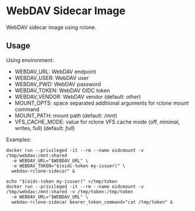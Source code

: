 # WebDAV Sidecar Image

WebDAV sidecar image using rclone.

## Usage

Using environment:

* WEBDAV\_URL: WebDAV endpoint
* WEBDAV\_USER: WebDAV user
* WEBDAV\_PWD: WebDAV password
* WEBDAV\_TOKEN: WebDAV OIDC token
* WEBDAV\_VENDOR: WebDAV vendor (default: *other*)
* MOUNT\_OPTS: space separated additional arguments for *rclone mount* command
* MOUNT\_PATH: mount path (default: */mnt*)
* VFS\_CACHE\_MODE: value for rclone VFS cache mode (off, minimal, writes, full) (default: *full*)

Examples:

    docker run --privileged -it --rm --name oidcmount -v /tmp/webdav:/mnt:shared
      -e WEBDAV_URL="$WEBDAV_URL" \
      -e WEBDAV_TOKEN="$(oidc-token my-issuer)" \
      webdav-rclone-sidecar" &

    echo "$(oidc-token my-issuer)" >/tmp/token
    docker run --privileged -it --rm --name oidcmount -v /tmp/webdav:/mnt:shared -v /tmp/token:/tmp/token
      -e WEBDAV_URL="$WEBDAV_URL" \
	  webdav-rclone-sidecar bearer_token_command="cat /tmp/token" &
